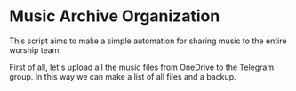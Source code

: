 # Music Archive Organization

This script aims to make a simple automation for sharing music to the entire worship team.

First of all, let's upload all the music files from OneDrive to the Telegram group. In this way we can make a list of all files and a backup.
